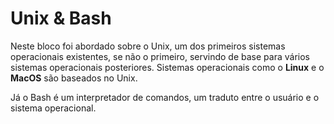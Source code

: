 # Unix & Bash

Neste bloco foi abordado sobre o Unix, um dos primeiros sistemas operacionais existentes, se não o primeiro, servindo de base para vários sistemas operacionais posteriores. Sistemas operacionais como o **Linux** e o **MacOS** são baseados no Unix.

Já o Bash é um interpretador de comandos, um traduto entre o usuário e o sistema operacional.
